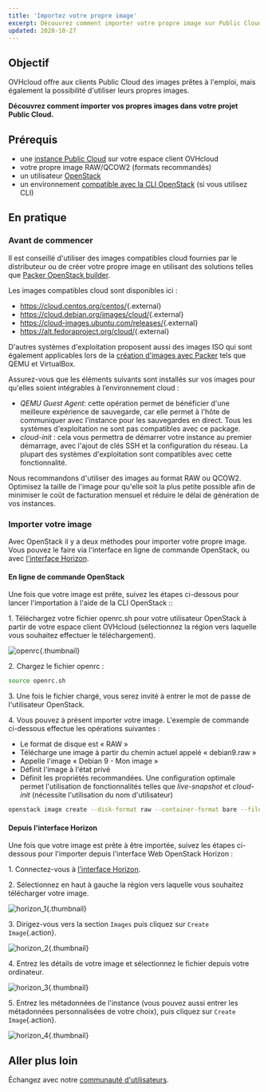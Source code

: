 ```yaml
---
title: 'Importez votre propre image'
excerpt: Découvrez comment importer votre propre image sur Public Cloud
updated: 2020-10-27
---
```


## Objectif

OVHcloud offre aux clients Public Cloud des images prêtes à l'emploi, mais également la possibilité d'utiliser leurs propres images.

**Découvrez comment importer vos propres images dans votre projet Public Cloud.**

## Prérequis

- une [instance Public Cloud](/pages/public_cloud/compute/public-cloud-first-steps) sur votre espace client OVHcloud
- votre propre image RAW/QCOW2 (formats recommandés) 
- un utilisateur [OpenStack](/pages/public_cloud/compute/create_and_delete_a_user) 
- un environnement [compatible avec la CLI OpenStack](/pages/public_cloud/compute/prepare_the_environment_for_using_the_openstack_api) (si vous utilisez CLI)

## En pratique

### Avant de commencer

Il est conseillé d'utiliser des images compatibles cloud fournies par le distributeur ou de créer votre propre image en utilisant des solutions telles que [Packer OpenStack builder](/pages/public_cloud/compute/create_image_from_existing_image_with_packer).

Les images compatibles cloud sont disponibles ici :

- <https://cloud.centos.org/centos/>{.external}
- <https://cloud.debian.org/images/cloud/>{.external}
- <https://cloud-images.ubuntu.com/releases/>{.external}
- <https://alt.fedoraproject.org/cloud/>{.external}

D'autres systèmes d'exploitation proposent aussi des images ISO qui sont également applicables lors de la [création d'images avec Packer](https://www.packer.io/docs/builders) tels que QEMU et VirtualBox.

Assurez-vous que les éléments suivants sont installés sur vos images pour qu'elles soient intégrables à l’environnement cloud :

- *QEMU Guest Agent*: cette opération permet de bénéficier d'une meilleure expérience de sauvegarde, car elle permet à l'hôte de communiquer avec l'instance pour les sauvegardes en direct. Tous les systèmes d'exploitation ne sont pas compatibles avec ce package.
- *cloud-init* : cela vous permettra de démarrer votre instance au premier démarrage, avec l'ajout de clés SSH et la configuration du réseau. La plupart des systèmes d'exploitation sont compatibles avec cette fonctionnalité.

Nous recommandons d'utiliser des images au format RAW ou QCOW2. Optimisez la taille de l'image pour qu'elle soit la plus petite possible afin de minimiser le coût de facturation mensuel et réduire le délai de génération de vos instances.

### Importer votre image

Avec OpenStack il y a deux méthodes pour importer votre propre image. Vous pouvez le faire via l'interface en ligne de commande OpenStack, ou avec [l'interface Horizon](https://horizon.cloud.ovh.net/auth/login/).

#### En ligne de commande OpenStack

Une fois que votre image est prête, suivez les étapes ci-dessous pour lancer l'importation à l'aide de la CLI OpenStack ::

1\. Téléchargez votre fichier openrc.sh pour votre utilisateur OpenStack à partir de votre espace client OVHcloud (sélectionnez la région vers laquelle vous souhaitez effectuer le téléchargement).

![openrc](images/openrc_file.png){.thumbnail}

2\. Chargez le fichier openrc :

```sh
source openrc.sh
```

3\. Une fois le fichier chargé, vous serez invité à entrer le mot de passe de l'utilisateur OpenStack.

4\. Vous pouvez à présent importer votre image. L'exemple de commande ci-dessous effectue les opérations suivantes :

- Le format de disque est « RAW »
- Télécharge une image à partir du chemin actuel appelé « debian9.raw »
- Appelle l'image « Debian 9 - Mon image »
- Définit l'image à l'état privé
- Définit les propriétés recommandées. Une configuration optimale permet l'utilisation de fonctionnalités telles que *live-snapshot* et *cloud-init* (nécessite l'utilisation du nom d'utilisateur)

```sh
openstack image create --disk-format raw --container-format bare --file debian9.raw "Debian 9 - Mon image" --private --property distribution=debian --property hw_disk_bus=scsi --property hw_scsi_model=virtio-scsi --property hw_qemu_guest_agent=yes --property image_original_user=debian
```

#### Depuis l'interface Horizon

Une fois que votre image est prête à être importée, suivez les étapes ci-dessous pour l'importer depuis l'interface Web OpenStack Horizon :

1\. Connectez-vous à [l'interface Horizon](https://horizon.cloud.ovh.net/auth/login/).

2\. Sélectionnez en haut à gauche la région vers laquelle vous souhaitez télécharger votre image.

![horizon_1](images/horizon_1.png){.thumbnail}

3\. Dirigez-vous vers la section `Images` puis cliquez sur `Create Image`{.action}.

![horizon_2](images/horizon_2.png){.thumbnail}

4\. Entrez les détails de votre image et sélectionnez le fichier depuis votre ordinateur.

![horizon_3](images/horizon_3.png){.thumbnail}

5\. Entrez les métadonnées de l'instance (vous pouvez aussi entrer les métadonnées personnalisées de votre choix), puis cliquez sur `Create Image`{.action}.

![horizon_4](images/horizon_4.png){.thumbnail}

## Aller plus loin

Échangez avec notre [communauté d'utilisateurs](/links/community).
